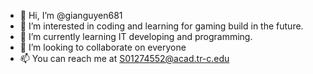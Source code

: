 - 👋 Hi, I’m @gianguyen681
- 👀 I’m interested in coding and learning for gaming build in the future.
- 🌱 I’m currently learning IT developing and programming.
- 💞️ I’m looking to collaborate on everyone
- 📫 You can reach me at S01274552@acad.tr-c.edu
